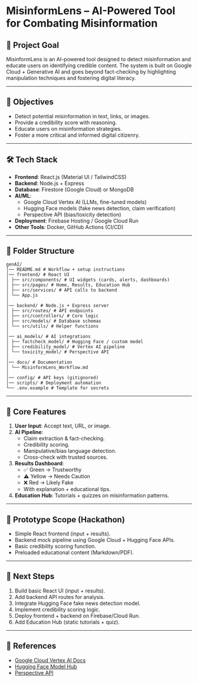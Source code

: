 # MisinformLens – AI-Powered Tool for Combating Misinformation

## 🚀 Project Goal
MisinformLens is an AI-powered tool designed to detect misinformation and educate users on identifying credible content. The system is built on Google Cloud + Generative AI and goes beyond fact-checking by highlighting manipulation techniques and fostering digital literacy.

---

## 🎯 Objectives
- Detect potential misinformation in text, links, or images.
- Provide a credibility score with reasoning.
- Educate users on misinformation strategies.
- Foster a more critical and informed digital citizenry.

---

## 🛠️ Tech Stack
- **Frontend**: React.js (Material UI / TailwindCSS)
- **Backend**: Node.js + Express
- **Database**: Firestore (Google Cloud) or MongoDB
- **AI/ML**:
  - Google Cloud Vertex AI (LLMs, fine-tuned models)
  - Hugging Face models (fake news detection, claim verification)
  - Perspective API (bias/toxicity detection)
- **Deployment**: Firebase Hosting / Google Cloud Run
- **Other Tools**: Docker, GitHub Actions (CI/CD)

---

## 📂 Folder Structure
```
genAI/
│── README.md # Workflow + setup instructions
│── frontend/ # React UI
│ ├── src/components/ # UI widgets (cards, alerts, dashboards)
│ ├── src/pages/ # Home, Results, Education Hub
│ ├── src/services/ # API calls to backend
│ └── App.js
│
│── backend/ # Node.js + Express server
│ ├── src/routes/ # API endpoints
│ ├── src/controllers/ # Core logic
│ ├── src/models/ # Database schemas
│ └── src/utils/ # Helper functions
│
│── ai_models/ # AI integrations
│ ├── factcheck_model/ # Hugging Face / custom model
│ ├── credibility_model/ # Vertex AI pipeline
│ └── toxicity_model/ # Perspective API
│
│── docs/ # Documentation
│ └── MisinformLens_Workflow.md
│
│── config/ # API keys (gitignored)
│── scripts/ # Deployment automation
└── .env.example # Template for secrets
```

---

## 🔑 Core Features
1. **User Input**: Accept text, URL, or image.
2. **AI Pipeline**:
   - Claim extraction & fact-checking.
   - Credibility scoring.
   - Manipulative/bias language detection.
   - Cross-check with trusted sources.
3. **Results Dashboard**:
   - ✅ Green → Trustworthy
   - ⚠️ Yellow → Needs Caution
   - ❌ Red → Likely Fake
   - With explanation + educational tips.
4. **Education Hub**: Tutorials + quizzes on misinformation patterns.

---

## 🧪 Prototype Scope (Hackathon)
- Simple React frontend (input + results).
- Backend mock pipeline using Google Cloud + Hugging Face APIs.
- Basic credibility scoring function.
- Preloaded educational content (Markdown/PDF).

---

## 🚀 Next Steps
1. Build basic React UI (input + results).
2. Add backend API routes for analysis.
3. Integrate Hugging Face fake news detection model.
4. Implement credibility scoring logic.
5. Deploy frontend + backend on Firebase/Cloud Run.
6. Add Education Hub (static tutorials + quiz).

---

## 📘 References
- [Google Cloud Vertex AI Docs](https://cloud.google.com/vertex-ai)
- [Hugging Face Model Hub](https://huggingface.co/models)
- [Perspective API](https://perspectiveapi.com/)
